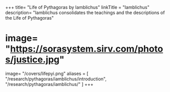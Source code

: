 +++
title= "Life of Pythagoras by Iamblichus"
linkTitle = "Iamblichus"
description= "Iamblichus consolidates the teachings and the descriptions of the Life of Pythagoras"
# image= "https://sorasystem.sirv.com/photos/justice.jpg"
image= "/covers/lifepyi.png"
aliases = [
  "/research/pythagoras/iamblichus/introduction",
  "/research/pythagoras/iamblichus/"
]
+++
